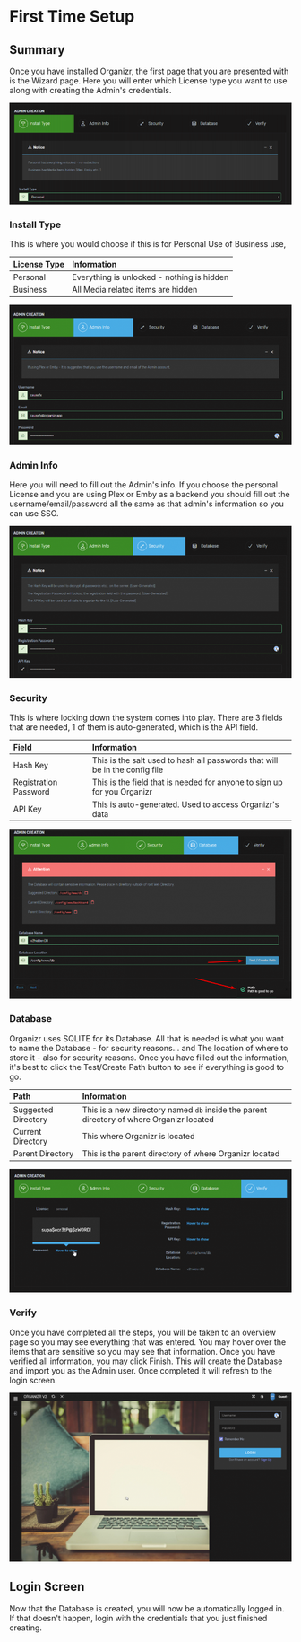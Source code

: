 # First Time Setup

## Summary <a id="bkmrk-page-title"></a>

Once you have installed Organizr, the first page that you are presented with is the Wizard page.  Here you will enter which License type you want to use along with creating the Admin's credentials.

![](.gitbook/assets/image%20%2860%29.png)

### **Install Type**

This is where you would choose if this is for Personal Use of Business use, 

| License Type | Information |
| :--- | :--- |
| Personal | Everything is unlocked - nothing is hidden |
| Business | All Media related items are hidden |

![](.gitbook/assets/image%20%2853%29.png)

### **Admin Info**

Here you will need to fill out the Admin's info.  If you choose the personal License and you are using Plex or Emby as a backend you should fill out the username/email/password all the same as that admin's information so you can use SSO.

![](.gitbook/assets/image%20%2858%29.png)

### **Security**

This is where locking down the system comes into play.  There are 3 fields that are needed, 1 of them is auto-generated, which is the API field.

| Field | Information |
| :--- | :--- |
| Hash Key | This is the salt used to hash all passwords that will be in the config file |
| Registration Password | This is the field that is needed for anyone to sign up for you Organizr |
| API Key | This is auto-generated.  Used to access Organizr's data |

![](.gitbook/assets/image%20%2859%29.png)

### **Database**

Organizr uses SQLITE for its Database.  All that is needed is what you want to name the Database - for security reasons... and The location of where to store it - also for security reasons.  Once you have filled out the information, it's best to click the Test/Create Path button to see if everything is good to go.

| Path | Information |
| :--- | :--- |
| Suggested Directory | This is a new directory named `db` inside the parent directory of where Organizr located  |
| Current Directory | This where Organizr is located |
| Parent Directory |  This is the parent directory of where Organizr located  |

![](.gitbook/assets/image%20%2855%29.png)

### **Verify**

Once you have completed all the steps, you will be taken to an overview page so you may see everything that was entered.  You may hover over the items that are sensitive so you may see that information.  Once you have verified all information, you may click Finish.  This will create the Database and import you as the Admin user.  Once completed it will refresh to the login screen.



![](.gitbook/assets/image%20%2857%29.png)

## **Login Screen**

Now that the Database is created, you will now be automatically logged in.  If that doesn't happen, login with the credentials that you just finished creating.

